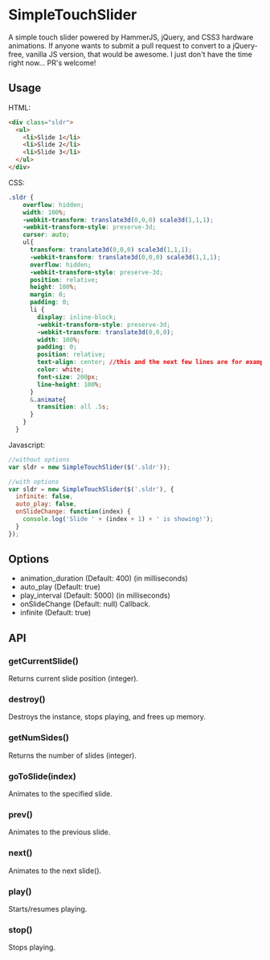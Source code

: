 # SimpleTouchSlider
A simple touch slider powered by HammerJS, jQuery, and CSS3 hardware animations. If anyone wants to submit a pull request to convert to a jQuery-free, vanilla JS version, that would be awesome. I just don't have the time right now... PR's welcome!

## Usage

HTML:

```HTML
<div class="sldr">
  <ul>
    <li>Slide 1</li>
    <li>Slide 2</li>
    <li>Slide 3</li>
  </ul>
</div>
```

CSS:

```CSS
.sldr {
    overflow: hidden;
    width: 100%;
    -webkit-transform: translate3d(0,0,0) scale3d(1,1,1);
    -webkit-transform-style: preserve-3d;
    cursor: auto;
    ul{
      transform: translate3d(0,0,0) scale3d(1,1,1);
      -webkit-transform: translate3d(0,0,0) scale3d(1,1,1);
      overflow: hidden;
      -webkit-transform-style: preserve-3d;
      position: relative;
      height: 100%;
      margin: 0;
      padding: 0;
      li {
        display: inline-block;
        -webkit-transform-style: preserve-3d;
        -webkit-transform: translate3d(0,0,0);
        width: 100%;
        padding: 0;
        position: relative;
        text-align: center; //this and the next few lines are for example. you don't need them.
        color: white;
        font-size: 200px;
        line-height: 100%;
      }
      &.animate{
        transition: all .5s;
      }
    }
  }
```

Javascript:

```js
//without options
var sldr = new SimpleTouchSlider($('.sldr'));

//with options
var sldr = new SimpleTouchSlider($('.sldr'), {
  infinite: false,
  auto_play: false,
  onSlideChange: function(index) {
    console.log('Slide ' + (index + 1) + ' is showing!');
  }
});
```

## Options

* animation_duration (Default: 400) (in milliseconds)
* auto_play (Default: true)
* play_interval (Default: 5000) (in milliseconds)
* onSlideChange (Default: null) Callback.
* infinite (Default: true)

## API

### getCurrentSlide()

Returns current slide position (integer).

### destroy()

Destroys the instance, stops playing, and frees up memory.

### getNumSides()

Returns the number of slides (integer).

### goToSlide(index)

Animates to the specified slide.

### prev()

Animates to the previous slide.

### next()

Animates to the next slide().

### play()

Starts/resumes playing.

### stop()

Stops playing.
